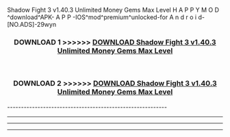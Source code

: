  Shadow Fight 3 v1.40.3 Unlimited Money Gems Max Level  H A P P Y M O D ^download^APK- A P P -IOS^mod^premium^unlocked-for A n d r o i d-[NO.ADS]-29wyn



<div align="center">

<h3>DOWNLOAD 1 >>>>>> <a href="https://en-mod.web.app/?en= Shadow Fight 3 v1.40.3 Unlimited Money Gems Max Level ">DOWNLOAD Shadow Fight 3 v1.40.3 Unlimited Money Gems Max Level  </a></h3><br>

<h3>DOWNLOAD 2 >>>>>> <a href="https://en-mod.web.app/?en= Shadow Fight 3 v1.40.3 Unlimited Money Gems Max Level ">DOWNLOAD Shadow Fight 3 v1.40.3 Unlimited Money Gems Max Level  </a></h3>

</div>
----------------------------------------------------------

----------------------------------------------------------

----------------------------------------------------------

----------------------------------------------------------



